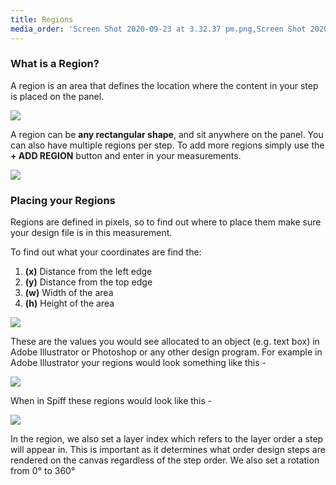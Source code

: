 ```yaml
---
title: Regions
media_order: 'Screen Shot 2020-09-23 at 3.32.37 pm.png,Screen Shot 2020-09-23 at 3.45.33 pm.png,Screen Shot 2020-09-23 at 4.11.49 pm.png,Screen Shot 2020-09-23 at 4.20.56 pm.png'
---
```


### What is a Region?

A region is an area that defines the location where the content in your step is placed on the panel.

![](https://help.spiff.com.au/user/pages/04.Spiff-Concepts/03.workflows/03.step-details/02.regions/Screen%20Shot%202020-09-23%20at%203.32.37%20pm.png)

A region can be **any rectangular shape**, and sit anywhere on the panel.
You can also have multiple regions per step. To add more regions simply use the **+ ADD REGION** button and enter in your measurements.

![](https://help.spiff.com.au/user/pages/04.Spiff-Concepts/03.workflows/03.step-details/02.regions/Screen%20Shot%202020-09-23%20at%203.45.33%20pm.png)

### Placing your Regions

Regions are defined in pixels, so to find out where to place them make sure your design file is in this measurement.

To find out what your coordinates are find the:
1.  **(x)** Distance from the left edge 
2. **(y)**  Distance from the top edge
3. **(w)** Width of the area
4. **(h)**  Height of the area



![](https://help.spiff.com.au/user/pages/04.Spiff-Concepts/03.workflows/03.step-details/02.regions/Screen%20Shot%202020-09-23%20at%204.11.49%20pm.png)

These are the values you would see allocated to an object (e.g. text box) in Adobe Illustrator or Photoshop or any other design program.
For example in Adobe Illustrator your regions would look something like this -

![](https://help.spiff.com.au/user/pages/04.Spiff-Concepts/03.workflows/03.step-details/02.regions/Screen%20Shot%202020-09-23%20at%204.20.56%20pm.png)

When in Spiff these regions would look like this -

![](https://help.spiff.com.au/user/pages/04.Spiff-Concepts/03.workflows/03.step-details/02.regions/Screen%20Shot%202020-09-24%20at%209.47.00%20am.png)


In the region, we also set a layer index which refers to the layer order a step will appear in. This is important as it determines what order design steps are rendered on the canvas regardless of the step order. 
We also set a rotation from 0° to 360°
